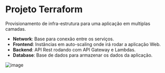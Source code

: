 # Projeto Terraform

Provisionamento de infra-estrutura para uma aplicação em multiplas camadas.

+ **Network**: Base para conexão entre os serviços.
+ **Frontend**: Instâncias em auto-scaling onde irá rodar a aplicação Web.
+ **Backend**: API Rest rodando com API Gateway e Lambdas.
+ **Database**: Base de dados para armazenar os dados da aplicação.

![image](https://user-images.githubusercontent.com/7730254/221203072-8c9a2ba9-b7e7-4b43-9d2d-e45782896ee2.png)
